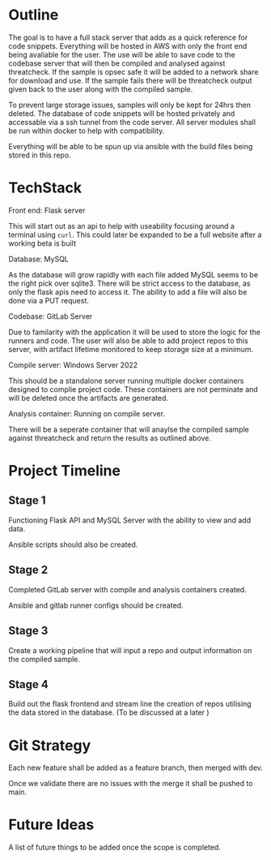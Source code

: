 # Outline

The goal is to have a full stack server that adds as a quick reference for code snippets. Everything will be hosted in AWS with only the front end being avaliable for the user. The use will be able to save code to the codebase server that will then be compiled and analysed against threatcheck. If the sample is opsec safe it will be added to a network share for download and use. If the sample fails there will be threatcheck output given back to the user along with the compiled sample.

To prevent large storage issues, samples will only be kept for 24hrs then deleted. The database of code snippets will be hosted privately and accessable via a ssh tunnel from the code server. All server modules shall be run within docker to help with compatibility.

Everything will be able to be spun up via ansible with the build files being stored in this repo.

# TechStack
Front end: Flask server

This will start out as an api to help with useability focusing around a terminal using `curl`. This could later be expanded to be a full website after a working beta is built


Database: MySQL

As the database will grow rapidly with each file added MySQL seems to be the right pick over sqlite3. There will be strict access to the database, as only the flask apis need to access it. The ability to add a file will also be done via a PUT request.


Codebase: GitLab Server

Due to familarity with the application it will be used to store the logic for the runners and code. The user will also be able to add project repos to this server, with artifact lifetime monitored to keep storage size at a minimum.


Compile server: Windows Server 2022

This should be a standalone server running multiple docker containers designed to complie project code. These containers are not perminate and will be deleted once the artifacts are generated.


Analysis container: Running on compile server.

There will be a seperate container that will anaylse the compiled sample against threatcheck and return the results as outlined above.

# Project Timeline
## Stage 1
Functioning Flask API and MySQL Server with the ability to view and add data.

Ansible scripts should also be created.

## Stage 2
Completed GitLab server with compile and analysis containers created.

Ansible and gitlab runner configs should be created.

## Stage 3
Create a working pipeline that will input a repo and output information on the compiled sample.

## Stage 4
Build out the flask frontend and stream line the creation of repos utilising the data stored in the database. (To be discussed at a later )


# Git Strategy
Each new feature shall be added as a feature branch, then merged with dev.

Once we validate there are no issues with the merge it shall be pushed to main.

# Future Ideas

A list of future things to be added once the scope is completed.